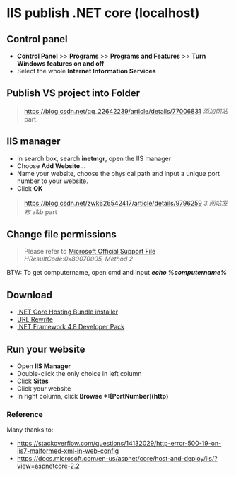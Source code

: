 # IIS publish .NET core (localhost)

## Control panel

- **Control Panel** >> **Programs** >> **Programs and Features** >> **Turn Windows features on and off**
- Select the whole **Internet Information Services**

## Publish VS project into **Folder**
> https://blog.csdn.net/qq_22642239/article/details/77006831 *添加网站* part.
## IIS manager

- In search box, search **inetmgr**, open the IIS manager
- Choose **Add Website...** 
- Name your website, choose the physical path and input a unique port number to your website.
- Click **OK**
> https://blog.csdn.net/zwk626542417/article/details/9796259 *3.网站发布* a&b part

## Change file permissions
> Please refer to [Microsoft Official Support File](https://support.microsoft.com/en-us/help/942055/http-error-500-19-error-when-you-open-an-iis-7-0-webpage) *HResultCode:0x80070005, Method 2*

BTW: To get computername, open cmd and input ***echo %computername%***

## Download 
- [.NET Core Hosting Bundle installer](https://www.microsoft.com/net/permalink/dotnetcore-current-windows-runtime-bundle-installer)
- [URL Rewrite](https://www.iis.net/downloads/microsoft/url-rewrite)
- [.NET Framework 4.8 Developer Pack](https://dotnet.microsoft.com/download/thank-you/net48-developer-pack)

## Run your website
- Open **IIS Manager**
- Double-click the only choice in left column
- Click **Sites**
- Click your website
- In right column, click **Browse \*:\[PortNumber](http)**


### Reference
Many thanks to:
- https://stackoverflow.com/questions/14132029/http-error-500-19-on-iis7-malformed-xml-in-web-config
- https://docs.microsoft.com/en-us/aspnet/core/host-and-deploy/iis/?view=aspnetcore-2.2
